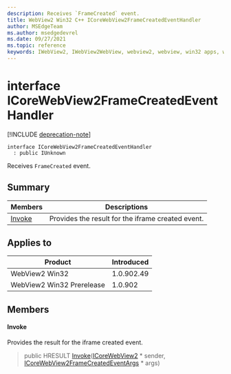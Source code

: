```yaml
---
description: Receives `FrameCreated` event.
title: WebView2 Win32 C++ ICoreWebView2FrameCreatedEventHandler
author: MSEdgeTeam
ms.author: msedgedevrel
ms.date: 09/27/2021
ms.topic: reference
keywords: IWebView2, IWebView2WebView, webview2, webview, win32 apps, win32, edge, ICoreWebView2, ICoreWebView2Controller, browser control, edge html, ICoreWebView2FrameCreatedEventHandler
---
```


# interface ICoreWebView2FrameCreatedEventHandler

[!INCLUDE [deprecation-note](../includes/deprecation-note.md)]

```
interface ICoreWebView2FrameCreatedEventHandler
  : public IUnknown
```

Receives `FrameCreated` event.

## Summary

 Members                        | Descriptions
--------------------------------|---------------------------------------------
[Invoke](#invoke) | Provides the result for the iframe created event.

## Applies to

Product                         | Introduced
--------------------------------|---------------------------------------------
WebView2 Win32            |    1.0.902.49
WebView2 Win32 Prerelease |    1.0.902

## Members

#### Invoke

Provides the result for the iframe created event.

> public HRESULT [Invoke](#invoke)([ICoreWebView2](icorewebview2.md) * sender, [ICoreWebView2FrameCreatedEventArgs](icorewebview2framecreatedeventargs.md) * args)

